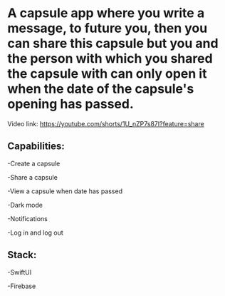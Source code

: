 # A capsule app where you write a message, to future you, then you can share this capsule but you and the person with which you shared the capsule with can only open it when the date of the capsule's opening has passed.

Video link: https://youtube.com/shorts/1U_nZP7s87I?feature=share

## Capabilities:

-Create a capsule

-Share a capsule

-View a capsule when date has passed

-Dark mode 

-Notifications

-Log in and log out

## Stack:
-SwiftUI

-Firebase
